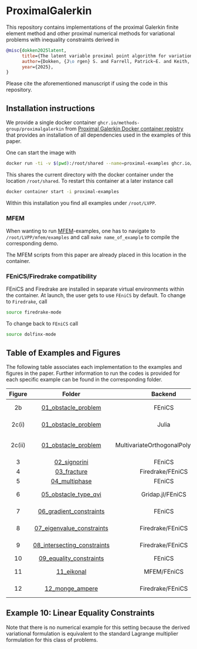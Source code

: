 # ProximalGalerkin

This repository contains implementations of the proximal Galerkin finite element method and other proximal numerical methods for variational problems with inequality constraints derived in

```bibtex
@misc{dokken2025latent,
      title={The latent variable proximal point algorithm for variational problems with constraints},
      author={Dokken, {J\o rgen} S. and Farrell, Patrick~E. and Keith, Brendan and Papadopoulos, Ioannis~P.A. and Surowiec, Thomas~M.},
      year={2025},
}
```

Please cite the aforementioned manuscript if using the code in this repository.

## Installation instructions

We provide a single docker container `ghcr.io/methods-group/proximalgalerkin` from [Proximal Galerkin Docker container registry](https://github.com/METHODS-Group/ProximalGalerkin/pkgs/container/proximalgalerkin) that provides an installation of all dependencies used in the examples of this paper.

One can start the image with 
```bash
docker run -ti -v $(pwd):/root/shared --name=proximal-examples ghcr.io/methods-group/proximalgalerkin:v0.2.0-alpha
```
This shares the current directory with the docker container under the location `/root/shared`.
To restart this container at a later instance call
```bash
docker container start -i proximal-examples
```

Within this installation you find all examples under `/root/LVPP`.

### MFEM
When wanting to run [MFEM](https://mfem.org/)-examples, one has to navigate to
 `/root/LVPP/mfem/examples` and call `make name_of_example` to compile the corresponding demo.

The MFEM scripts from this paper are already placed in this location in the container.

### FEniCS/Firedrake compatibility
FEniCS and Firedrake are installed in separate virtual environments within the container.
At launch, the user gets to use `FEniCS` by default.
To change to `Firedrake`, call
```bash
source firedrake-mode
```
To change back to `FEniCS` call
```bash
source dolfinx-mode
```



## Table of Examples and Figures

The following table associates each implementation to the examples and figures in the paper. Further information to run the codes is provided for each specific example can be found in the corresponding folder.

| Figure |                                 Folder                                 |              Backend              | Problem Type            |
| :----: | :--------------------------------------------------------------------: | :-------------------------------: | ---------------------------- |
|   2b   |         [01_obstacle_problem](./examples/01_obstacle_problem/)         |              FEniCS               | Obstacle problem (FEM)       |
| 2c(i)  |         [01_obstacle_problem](./examples/01_obstacle_problem/)         |               Julia               | Obstacle problem (FD)        |
| 2c(ii) |         [01_obstacle_problem](./examples/01_obstacle_problem/)         | MultivariateOrthogonalPolynomials | Obstacle problem (Spectral)  |
|   3    |                [02_signorini](./examples/02_signorini)                 |              FEniCS               | Signorini                    |
|   4    |                 [03_fracture](./examples/03_fracture/)                 |         Firedrake/FEniCS          | Fracture                     |
|   5    |               [04_multiphase](./examples/04_multiphase)                |              FEniCS               | Cahn-Hilliard                |
|   6    |        [05_obstacle_type_qvi](./examples/05_obstacle_type_qvi/)        |         Gridap.jl/FEniCS          | Thermoforming QVI            |
|   7    |     [06_gradient_constraints](./examples/06_gradient_constraints)      |              FEniCS               | Gradient constraint          |
|   8    |   [07_eigenvalue_constraints](./examples/07_eigenvalue_constraints)    |         Firedrake/FEniCS          | Landau–de Gennes             |
|   9    | [08_intersecting_constraints](./examples/08_intersecting_constraints/) |         Firedrake/FEniCS          | Intersections of constraints |
|   10   |     [09_equality_constraints](./examples/09_equality_constraints)      |              FEniCS               | Harmonic map                 |
|   11   |                  [11_eikonal](./examples/11_eikonal)                   |            MFEM/FEniCS            | Eikonal equation             |
|   12   |             [12_monge_ampere](./examples/12_monge_ampere)              |         Firedrake/FEniCS          | Monge-Ampere                 |

## Example 10: Linear Equality Constraints

Note that there is no numerical example for this setting because the derived variational formulation is equivalent to the standard Lagrange multiplier formulation for this class of problems.
